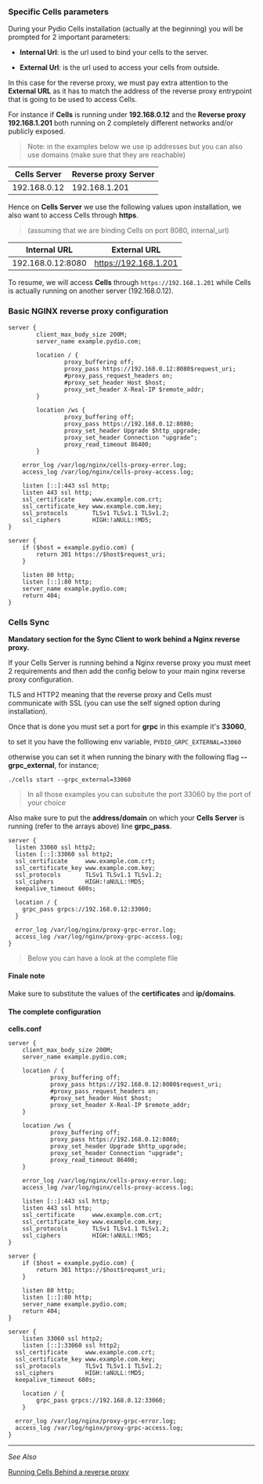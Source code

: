### Specific Cells parameters

During your Pydio Cells installation (actually at the beginning) you will be prompted for 2 important parameters:

* **Internal Url**: is the url used to bind your cells to the server.

* **External Url**: is the url used to access your cells from outside.

In this case for the reverse proxy, we must pay extra attention to the **External URL** as it has to match the address of the reverse proxy entrypoint that is going to be used to access Cells.



For instance if **Cells** is running under **192.168.0.12** and the **Reverse proxy** **192.168.1.201** both running on 2  completely different networks and/or publicly exposed.



> Note: in the examples below we use ip addresses but you can also use domains (make sure that they are reachable)

| Cells Server | Reverse proxy Server |
| ------------ | -------------------- |
| 192.168.0.12 | 192.168.1.201        |



Hence on **Cells Server** we use the following values upon installation, we also want to access Cells through **https**.



> (assuming that we are binding Cells on port 8080, internal_url)

| Internal URL      | External URL          |
| ----------------- | --------------------- |
| 192.168.0.12:8080 | https://192.168.1.201 |



To resume, we will access **Cells** through `https://192.168.1.201` while Cells is actually running on another server (192.168.0.12).



### Basic NGINX reverse proxy configuration



```nginx
server {
        client_max_body_size 200M;
        server_name example.pydio.com;

        location / {
                proxy_buffering off;
                proxy_pass https://192.168.0.12:8080$request_uri;
                #proxy_pass_request_headers on;
                #proxy_set_header Host $host;
                proxy_set_header X-Real-IP $remote_addr;
        }

        location /ws {
                proxy_buffering off;
                proxy_pass https://192.168.0.12:8080;
                proxy_set_header Upgrade $http_upgrade;
                proxy_set_header Connection "upgrade";
                proxy_read_timeout 86400;
        }

    error_log /var/log/nginx/cells-proxy-error.log;
    access_log /var/log/nginx/cells-proxy-access.log;

    listen [::]:443 ssl http; 
    listen 443 ssl http;
    ssl_certificate     www.example.com.crt;
    ssl_certificate_key www.example.com.key;
    ssl_protocols       TLSv1 TLSv1.1 TLSv1.2;
    ssl_ciphers         HIGH:!aNULL:!MD5;
}

server {
    if ($host = example.pydio.com) {
        return 301 https://$host$request_uri;
    } 

    listen 80 http;
    listen [::]:80 http;
    server_name example.pydio.com;
    return 404;
}
```



### Cells Sync

**Mandatory section for the Sync Client to work behind a Nginx reverse proxy.**

If your Cells Server is running behind a Nginx reverse proxy you must meet 2 requirements and then add the config below to your main nginx reverse proxy configuration.

TLS and HTTP2 meaning that the reverse proxy and Cells must communicate with SSL (you can use the self signed option during installation).

Once that is done you must set a port for **grpc** in this example it's **33060**,

to set it you have the folllowing env variable, `PYDIO_GRPC_EXTERNAL=33060`

otherwise you can set it when running the binary with the following flag **--grpc_external**, for instance;

`./cells start --grpc_external=33060`



> In all those examples you can subsitute the port 33060 by the port of your choice

Also make sure to put the **address/domain** on which your **Cells Server** is running (refer to the arrays above) line **grpc_pass**.

```nginx
server {
  listen 33060 ssl http2;
  listen [::]:33060 ssl http2;
  ssl_certificate     www.example.com.crt;
  ssl_certificate_key www.example.com.key;
  ssl_protocols       TLSv1 TLSv1.1 TLSv1.2;
  ssl_ciphers         HIGH:!aNULL:!MD5;
  keepalive_timeout 600s;
  
  location / {
    grpc_pass grpcs://192.168.0.12:33060;
  }
  
  error_log /var/log/nginx/proxy-grpc-error.log;
  access_log /var/log/nginx/proxy-grpc-access.log;
}
```

> Below you can have a look at the complete file

#### Finale note

Make sure to substitute the values of the **certificates** and **ip/domains**.



#### The complete configuration

**cells.conf**

```nginx
server {
    client_max_body_size 200M;
    server_name example.pydio.com;

    location / {
            proxy_buffering off;
            proxy_pass https://192.168.0.12:8080$request_uri;
            #proxy_pass_request_headers on;
            #proxy_set_header Host $host;
            proxy_set_header X-Real-IP $remote_addr;
    }

    location /ws {
            proxy_buffering off;
            proxy_pass https://192.168.0.12:8080;
            proxy_set_header Upgrade $http_upgrade;
            proxy_set_header Connection "upgrade";
            proxy_read_timeout 86400;
    }

    error_log /var/log/nginx/cells-proxy-error.log;
    access_log /var/log/nginx/cells-proxy-access.log;

    listen [::]:443 ssl http; 
    listen 443 ssl http;
    ssl_certificate     www.example.com.crt;
    ssl_certificate_key www.example.com.key;
    ssl_protocols       TLSv1 TLSv1.1 TLSv1.2;
    ssl_ciphers         HIGH:!aNULL:!MD5;
}

server {
    if ($host = example.pydio.com) {
        return 301 https://$host$request_uri;
    } 

    listen 80 http;
    listen [::]:80 http;
    server_name example.pydio.com;
    return 404;
}

server {
	listen 33060 ssl http2;
	listen [::]:33060 ssl http2;
  ssl_certificate     www.example.com.crt;
  ssl_certificate_key www.example.com.key;
  ssl_protocols       TLSv1 TLSv1.1 TLSv1.2;
  ssl_ciphers         HIGH:!aNULL:!MD5;
  keepalive_timeout 600s;
	
    location / {
		grpc_pass grpcs://192.168.0.12:33060;
	}
  
  error_log /var/log/nginx/proxy-grpc-error.log;
  access_log /var/log/nginx/proxy-grpc-access.log;
}
```

--------------------------------------------------------------------------------------------------------
_See Also_

[Running Cells Behind a reverse proxy](en/docs/cells/v2/run-cells-behind-proxy)

